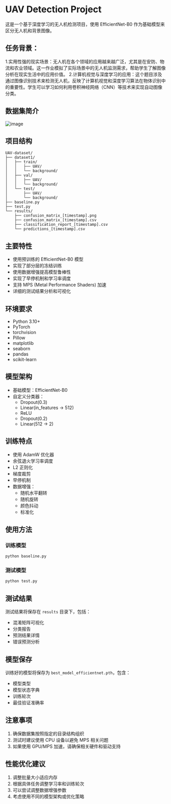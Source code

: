 # UAV Detection Project

这是一个基于深度学习的无人机检测项目，使用 EfficientNet-B0 作为基础模型来区分无人机和背景图像。

## 任务背景：
1.实用性强的现实场景：无人机在各个领域的应用越来越广泛，尤其是在安防、物流和农业领域。这一作业模拟了实际场景中的无人机监测需求，帮助学生了解图像分析在现实生活中的应用价值。
2.计算机视觉与深度学习的应用：这个题目涉及通过图像识别技术来检测无人机，反映了计算机视觉和深度学习算法在物体识别中的重要性。学生可以学习如何利用卷积神经网络（CNN）等技术来实现自动图像分类。

## 数据集简介
![image](https://github.com/user-attachments/assets/695614b8-3f6a-492d-b0e0-ad6866353b81)

## 项目结构

```
UAV-dataset/
├── dataset1/
│   ├── train/
│   │   ├── UAV/
│   │   └── background/
│   ├── val/
│   │   ├── UAV/
│   │   └── background/
│   └── test/
│       ├── UAV/
│       └── background/
├── baseline.py
├── test.py
└── results/
    ├── confusion_matrix_[timestamp].png
    ├── confusion_matrix_[timestamp].csv
    ├── classification_report_[timestamp].csv
    └── predictions_[timestamp].csv
```

## 主要特性

- 使用预训练的 EfficientNet-B0 模型
- 实现了部分层的冻结训练
- 使用数据增强提高模型鲁棒性
- 实现了早停机制和学习率调度
- 支持 MPS (Metal Performance Shaders) 加速
- 详细的测试结果分析和可视化

## 环境要求

- Python 3.10+
- PyTorch
- torchvision
- Pillow
- matplotlib
- seaborn
- pandas
- scikit-learn

## 模型架构

- 基础模型：EfficientNet-B0
- 自定义分类器：
  - Dropout(0.3)
  - Linear(in_features -> 512)
  - ReLU
  - Dropout(0.2)
  - Linear(512 -> 2)

## 训练特点

- 使用 AdamW 优化器
- 余弦退火学习率调度
- L2 正则化
- 梯度裁剪
- 早停机制
- 数据增强：
  - 随机水平翻转
  - 随机旋转
  - 颜色抖动
  - 标准化

## 使用方法

### 训练模型

```bash
python baseline.py
```

### 测试模型

```bash
python test.py
```

## 测试结果

测试结果将保存在 `results` 目录下，包括：
- 混淆矩阵可视化
- 分类报告
- 预测结果详情
- 错误预测分析

## 模型保存

训练好的模型将保存为 `best_model_efficientnet.pth`，包含：
- 模型类型
- 模型状态字典
- 训练轮次
- 最佳验证准确率

## 注意事项

1. 确保数据集按照指定的目录结构组织
2. 测试时建议使用 CPU 设备以避免 MPS 相关问题
3. 如果使用 GPU/MPS 加速，请确保相关硬件和驱动支持

## 性能优化建议

1. 调整批量大小适应内存
2. 根据具体任务调整学习率和训练轮次
3. 可以尝试调整数据增强参数
4. 考虑使用不同的模型架构或优化策略



